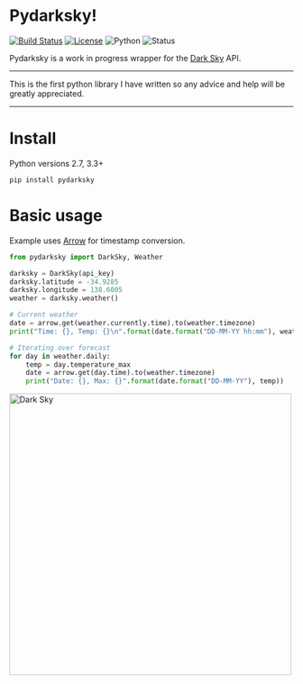 Pydarksky!
==========
[![Build Status](https://travis-ci.org/PvtHaggard/pydarksky.svg?branch=master)](https://travis-ci.org/PvtHaggard/pydarksky) [![License](https://img.shields.io/badge/License-GNU%20v3.0-blue.svg)](https://github.com/PvtHaggard/pydarksky/blob/master/LICENSE) ![Python](https://img.shields.io/badge/Python-2.7%2C%203.3%2C%203.4%2C%203.5%2C%203.6-blue.svg) ![Status](https://img.shields.io/badge/Status-Development-orange.svg)



Pydarksky is a work in progress wrapper for the [Dark Sky](https://www.darksky.net) API.

-----

This is the first python library I have written so any advice and help will be greatly appreciated.

----
# Install
Python versions 2.7, 3.3+
```
pip install pydarksky
```

# Basic usage
Example uses [Arrow](https://github.com/crsmithdev/arrow) for timestamp conversion.
```python
from pydarksky import DarkSky, Weather

darksky = DarkSky(api_key)
darksky.latitude = -34.9285
darksky.longitude = 138.6005
weather = darksky.weather()

# Current weather
date = arrow.get(weather.currently.time).to(weather.timezone)
print("Time: {}, Temp: {}\n".format(date.format("DD-MM-YY hh:mm"), weather.currently.temperature))

# Iterating over forecast
for day in weather.daily:
    temp = day.temperature_max
    date = arrow.get(day.time).to(weather.timezone)
    print("Date: {}, Max: {}".format(date.format("DD-MM-YY"), temp))
```

<img src="https://darksky.net/dev/img/attribution/poweredby-oneline.png" alt="Dark Sky" width="500px"/>
